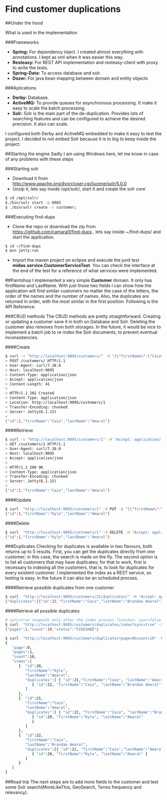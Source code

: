 # Find customer duplications

##Under the hood

What is used in the implementation

###Frameworks
- **Spring:** For dependency inject. I created almost everything with annotations. I kept as xml when it was easier this way.
- **Resteasy:** For REST API implementation and resteasy-client with proxy to write the tests.
- **Spring-Data:** To access database and solr.
- **Dozer:** For java bean mapping between domain and entity objects

###Aplications
- **Derby:** Database.
- **ActiveMQ:** To provide queues for asynchronous processing. It make it easy to scale the batch processing.
- **Solr:** Solr is the main part of the de-duplication. Provides lots of searching features and can be configured to achieve the desired precision. It also can scale.

I configured both Derby and ActiveMQ embedded to make it easy to test the project. I decided to not embed Solr because it is to big to keep inside the project.


##Starting the engine
Sadly I am using Windows here, let me know in case of any problems with these steps

###Starting solr
- Download it from http://www.apache.org/dyn/closer.cgi/lucene/solr/5.0.0
- Unzip it, lets say inside /opt/solr/, start it and create the solr core`
```bash
$ cd /opt/solr/
$./bin/solr start -p 8983
$ ./bin/solr create -c customer;
```
 
###Executing find-dups
- Clone the repo or download the zip from https://github.com/camaral1/find-dups , lets say inside ~/find-dups/ and start the application.
```bash
$ cd ~/find-dups
$ mvn jetty:run
```
- Import the maven project on eclipse and execute the junit test **midas.service.CustomerServiceTest**. You can check the interface at the end of the test for a reference of what services were implemented.

##Paintshop
I implemented a very simple **Customer** domain. It only has firstName and LastName. With just those two fields I can show how the application will find similar customers no matter the case of the letters, the order of the names and the number of names. Also, the duplicates are returned in order, with the most similar in the first position. Following is the API Reference.

###CRUD methods
The CRUD methods are pretty straightforward. Creating or updating a customer save it in both on Database and Solr. Deleting the customer also removes from both storages. In the future, it would be nice to implement a batch job to re-index the Solr documents, to prevent eventual inconsistencies.

####Create
```bash
$ curl -v "http://localhost:9095/customers/" -d "{\"firstName\":\"Caio\", \"lastName\":\"Amaral\"}" -H "Content-Type: application/json" -H "Accept: application/json"
> POST /customers/ HTTP/1.1
> User-Agent: curl/7.38.0
> Host: localhost:9095
> Content-Type: application/json
> Accept: application/json
> Content-Length: 41
>
< HTTP/1.1 201 Created
< Content-Type: application/json
< Location: http://localhost:9095/customers/1
< Transfer-Encoding: chunked
< Server: Jetty(6.1.15)
<
{"id":1,"firstName":"Caio","lastName":"Amaral"}

```

####Retrieve
```bash
$ curl -v "http://localhost:9095/customers/1" -H "Accept: application/json"
> GET /customers/1 HTTP/1.1
> User-Agent: curl/7.38.0
> Host: localhost:9095
> Accept: application/json
>
< HTTP/1.1 200 OK
< Content-Type: application/json
< Transfer-Encoding: chunked
< Server: Jetty(6.1.15)
<
{"id":1,"firstName":"Caio","lastName":"Amaral"}
```

####Update
```bash
$ curl  "http://localhost:9095/customers/1" -X PUT -d "{\"firstName\":\"Kyle\", \"lastName\":\"Amaral\"}" -H "Content-Type: application/json" -H "Accept: application/json"
{"id":1,"firstName":"Kyle","lastName":"Amaral"}
```

####Delete
```bash
$ curl  "http://localhost:9095/customers/1" -X DELETE -H "Accept: application/json"
{"id":1,"firstName":"Kyle","lastName":"Amaral"}
```

###Duplicates
Checking for duplicates is available in two flavours, both returns up to 5 results. First, you can get the duplicates directly from one customer; in this case, the search is made on the fly. The second option is to list all customers that may have duplicates; for that to work, first is necessary to indexing all the customers, that is, to look for duplicates for every existent customer. I implemented the index as a REST service, so testing is easy. In the future it can also be an scheduled process.

####Retrieve possible duplicates from one customer
```bash
$ curl  "http://localhost:9095/customers/21/duplicates/" -H "Accept: application/json"
{"duplicates":[{"id":22,"firstName":"Caio","lastName":"Brandao Amaral"},{"id":20,"firstName":"Kyle","lastName":"Amaral"}]}
```

####Retrieve all possible duplicates
```bash
# sync=true responds only after the index process finishes; sync=false (default) accepts the request and process it asynchronously
$ curl  "http://localhost:9095/customers/duplicates/index?sync=true" -X POST -H "Accept: application/json"
{"pages":1,"count":10,"status":"FINISHED"}

$ curl  "http://localhost:9095/customers/duplicates?page=0&count=10" -H "Accept: application/json"
{  
   "page":0,
   "pages":1,
   "count":10,
   "items":[  
      {  "id":20,
         "firstName":"Kyle",
         "lastName":"Amaral",
         "duplicates":[ { "id":21,"firstName":"Caio", "lastName":"Amaral"},
            { "id":22, "firstName":"Caio", "lastName":"Brandao Amaral" }
         ]
      },
      {  "id":21,
         "firstName":"Caio",
         "lastName":"Amaral",
         "duplicates":[ { "id":22, "firstName":"Caio", "lastName":"Brandao Amaral"},
            { "id":20, "firstName":"Kyle", "lastName":"Amaral"
            }
         ]
      },
      {  "id":22,
         "firstName":"Caio",
         "lastName":"Brandao Amaral",
         "duplicates":[{ "id":21, "firstName":"Caio","lastName":"Amaral"},
            { "id":20, "firstName":"Kyle", "lastName":"Amaral" }
         ]
      }
   ]
}
```

##Road trip
The next steps are to add more fields to the customer and test some Solr search(MoreLikeThis, GeoSearch, Terms frequency and relevancy).